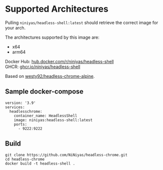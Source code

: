 # Supported Architectures

Pulling `niniyas/headless-shell:latest` should retrieve the correct image for your arch.

The architectures supported by this image are:

- x64
- arm64

Docker Hub: [hub.docker.com/r/niniyas/headless-shell](https://hub.docker.com/r/niniyas/headless-shell) \
GHCR: [ghcr.io/niniyas/headless-shell](https://ghcr.io/niniyas/headless-shell)

Based on [westy92/headless-chrome-alpine](https://github.com/westy92/headless-chrome-alpine).

## Sample docker-compose
```
version: '3.9'
services:
  headlesschrome:
    container_name: HeadlessShell
    image: niniyas:headless-shell:latest
    ports:
      - 9222:9222
```

## Build

```
git clone https://github.com/NiNiyas/headless-chrome.git
cd headless-chrome
docker build -t headless-shell .
```
